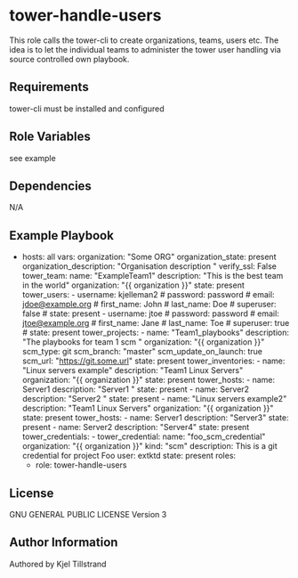 tower-handle-users
=========

This role calls the tower-cli to create organizations, teams, users etc. The idea is to let the individual teams to administer the tower user handling via source controlled own playbook. 

Requirements
------------

tower-cli must be installed and configured 


Role Variables
--------------

see example 

Dependencies
------------

N/A

Example Playbook
----------------

- hosts: all
  vars:
    organization: "Some ORG"
    organization_state: present
    organization_description: "Organisation description "
    verify_ssl: False  
    tower_team:
        name: "ExampleTeam1"
        description: "This is the best team in the world"
        organization: "{{ organization }}"
        state: present
        tower_users:
           - username: kjelleman2
           # password: password
           # email: jdoe@example.org
           # first_name: John
           # last_name: Doe
           # superuser: false
           # state: present
           - username: jtoe
           # password: password
           # email: jtoe@example.org
           # first_name: Jane
           # last_name: Toe
           # superuser: true
           # state: present
        tower_projects:
            - name: "Team1_playbooks"
              description: "The playbooks for team 1 scm "
              organization: "{{ organization }}"
              scm_type: git
              scm_branch: "master"
              scm_update_on_launch: true
              scm_url: "https://git.some.url"
              state: present
        tower_inventories:
            - name: "Linux servers example"
              description: "Team1 Linux Servers"
              organization:  "{{ organization }}"
              state: present
              tower_hosts:
                  - name: Server1
                    description: "Server1 "
                    state: present
                  - name: Server2
                    description: "Server2 "
                    state: present
            - name: "Linux servers example2"
              description: "Team1 Linux Servers"
              organization:  "{{ organization }}"
              state: present
              tower_hosts:
                  - name: Server1
                    description: "Server3"
                    state: present
                  - name: Server2
                    description: "Server4"
                    state: present
        tower_credentials:
            - tower_credential:
                 name: "foo_scm_credential"
                 organization: "{{ organization }}"
                 kind: "scm"
                 description: This is a git credential for project Foo
                 user: extktd
                 state: present
  roles:
  - role: tower-handle-users

License
-------

GNU GENERAL PUBLIC LICENSE Version 3

Author Information
------------------

Authored by Kjel Tillstrand
